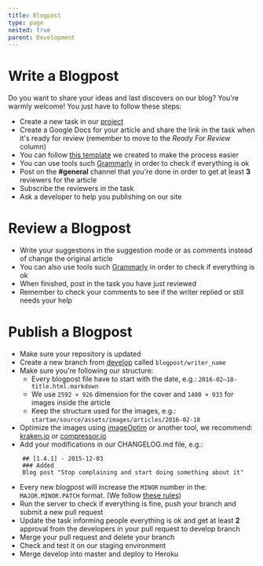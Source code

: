 ```yaml
---
title: Blogpost
type: page
nested: true
parent: Development
---
```


# Write a Blogpost

Do you want to share your ideas and last discovers on our blog? You're warmly welcome! You just have to follow these steps:

* Create a new task in our [project](https://app.getflow.com/teams/91453/workspaces/216882/lists/912557)
* Create a Google Docs for your article and share the link in the task when it's ready for review (remember to move to the _Ready For Review_ column)
* You can follow [this template](https://docs.google.com/document/d/17pvoPgVBmrfVltyMDSN6UztiS_zBXpqbFitaCnzA0fg/edit) we created to make the process easier
* You can use tools such [Grammarly](http://grammarly.com) in order to check if everything is ok
* Post on the **#general** channel that you're done in order to get at least **3** reviewers for the article
* Subscribe the reviewers in the task
* Ask a developer to help you publishing on our site


# Review a Blogpost

* Write your suggestions in the suggestion mode or as comments instead of change the original article
* You can also use tools such [Grammarly](http://grammarly.com/) in order to check if everything is ok
* When finished, post in the task you have just reviewed
* Remember to check your comments to see if the writer replied or still needs your help


# Publish a Blogpost

* Make sure your repository is updated
* Create a new branch from [develop](https://github.com/startae/startae/tree/develop) called `blogpost/writer_name`
* Make sure you're following our structure:
  * Every blogpost file have to start with the date, e.g.: `2016-02–18-title.html.markdown`
  * We use `2592 × 926` dimension for the cover and `1400 × 933` for images inside the article
  * Keep the structure used for the images, e.g.: `startae/source/assets/images/articles/2016-02-18`
* Optimize the images using [imageOptim](http://imageoptim.com) or another tool, we recommend: [kraken.io](http://kraken.io) or [compressor.io](http://compressor.io)
* Add your modifications in our CHANGELOG.md file, e.g.:
```
    ## [1.4.1] - 2015-12-03
    ### Added
    Blog post "Stop complaining and start doing something about it"
```
* Every new blogpost will increase the `MINOR` number in the: `MAJOR.MINOR.PATCH` format. (We follow [these rules](http://semver.org/))
* Run the server to check if everything is fine, push your branch and submit a new pull request
* Update the task informing people everything is ok and get at least **2** approval from the developers in your pull request to develop branch
* Merge your pull request and delete your branch
* Check and test it on our staging environment
* Merge develop into master and deploy to Heroku
